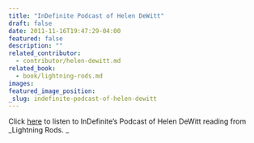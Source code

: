 ```yaml
---
title: "InDefinite Podcast of Helen DeWitt"
draft: false
date: 2011-11-16T19:47:29-04:00
featured: false
description: ""
related_contributor:
  - contributor/helen-dewitt.md
related_book:
  - book/lightning-rods.md
images:
featured_image_position: 
_slug: indefinite-podcast-of-helen-dewitt
---
```


Click [here](http://indigestmag.com/blog/?p=10263) to listen to InDefinite’s Podcast of Helen DeWitt reading from _Lightning Rods. _

